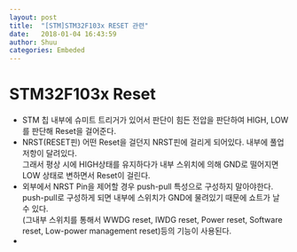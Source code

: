 ```yaml
---
layout: post
title:  "[STM]STM32F103x RESET 관련"
date:   2018-01-04 16:43:59
author: Shuu
categories: Embeded
---
```


# STM32F103x Reset 

- STM 칩 내부에 슈미트 트리거가 있어서 판단이 힘든 전압을 판단하여 
HIGH, LOW를 판단해 Reset을 걸어준다.
- NRST(RESET핀) 어떤 Reset을 걸던지 NRST핀에 걸리게 되어있다. 내부에 풀업저항이 달려있다.  
그래서 평상 시에 HIGH상태를 유지하다가 내부 스위치에 의해 GND로 떨어지면 
LOW 상태로 변하면서 Reset이 걸린다.
- 외부에서 NRST Pin을 제어할 경우 push-pull 특성으로 구성하지 말아야한다. push-pull로 구성하게 되면 내부에 스위치가 GND에 물려있기 때문에 쇼트가 날 수 있다.  
(그내부 스위치를 통해서 WWDG reset, IWDG reset, Power reset, Software reset, Low-power management reset)등의 기능이 사용된다.
- 

